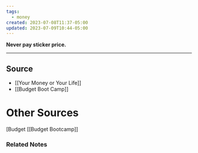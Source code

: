 ```yaml
---
tags:
  - money
created: 2023-07-08T11:37-05:00
updated: 2023-07-09T10:44-05:00
---
```

**Never pay sticker price.**

---

## Source
- [[Your Money or Your Life]]
- [[Budget Boot Camp]]

# Other Sources

[Budget [[Budget Bootcamp]] 

### Related Notes